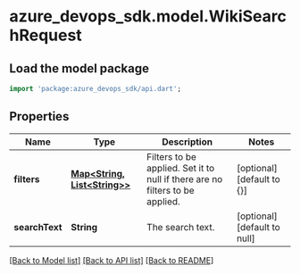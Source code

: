 # azure_devops_sdk.model.WikiSearchRequest

## Load the model package
```dart
import 'package:azure_devops_sdk/api.dart';
```

## Properties
Name | Type | Description | Notes
------------ | ------------- | ------------- | -------------
**filters** | [**Map&lt;String, List&lt;String&gt;&gt;**](List.md) | Filters to be applied. Set it to null if there are no filters to be applied. | [optional] [default to {}]
**searchText** | **String** | The search text. | [optional] [default to null]

[[Back to Model list]](../README.md#documentation-for-models) [[Back to API list]](../README.md#documentation-for-api-endpoints) [[Back to README]](../README.md)


